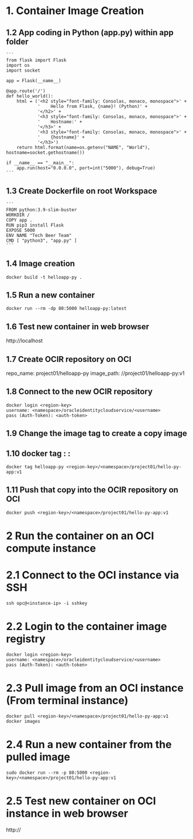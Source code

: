 # 1. Container Image Creation
## 1.2 App coding in Python (app.py) within app folder
    ```
    from flask import Flask
    import os
    import socket

    app = Flask(__name__)

    @app.route('/')
    def hello_world():
        html = ('<h2 style="font-family: Consolas, monaco, monospace">' +
                '    Hello from Flask, {name}! (Python)' +
                '</h2>' +
                '<h3 style="font-family: Consolas, monaco, monospace">' +
                '    Hostname:' +
                '</h3>' +
                '<h3 style="font-family: Consolas, monaco, monospace">' +
                '    {hostname}' +
                '</h3>')
        return html.format(name=os.getenv("NAME", "World"), hostname=socket.gethostname())

    if __name__ == "__main__":
        app.run(host="0.0.0.0", port=int("5000"), debug=True)
    ```

## 1.3 Create Dockerfile on root Workspace
    ```
    FROM python:3.9-slim-buster
    WORKDIR /
    COPY app .
    RUN pip3 install Flask
    EXPOSE 5000
    ENV NAME "Tech Beer Team"
    CMD [ "python3", "app.py" ]
    ```

## 1.4 Image creation
```
docker build -t helloapp-py .
```

## 1.5 Run a new container
```
docker run --rm -dp 80:5000 helloapp-py:latest
```

## 1.6 Test new container in web browser
http://localhost

## 1.7 Create OCIR repository on OCI
repo_name: project01/helloapp-py
image_path: <region-key>/<namespace>/project01/helloapp-py:v1

## 1.8 Connect to the new OCIR repository
```
docker login <region-key>
username: <namespace>/oracleidentitycloudservice/<username>
pass (Auth-Token): <auth-token>
```

## 1.9 Change the image tag to create a copy image
## 1.10 docker tag <source-image>:<tag> <new-image-path>:<tag>
```
docker tag helloapp-py <region-key>/<namespace>/project01/hello-py-app:v1
```

## 1.11 Push that copy into the OCIR repository on OCI
```
docker push <region-key>/<namespace>/project01/hello-py-app:v1
```

# 2 Run the container on an OCI compute instance
# 2.1 Connect to the OCI instance via SSH
```
ssh opc@<instance-ip> -i sshkey
```

# 2.2 Login to the container image registry
```
docker login <region-key>
username: <namespace>/oracleidentitycloudservice/<username>
pass (Auth-Token): <auth-token>
```

# 2.3 Pull image from an OCI instance (From terminal instance)
```
docker pull <region-key>/<namespace>/project01/hello-py-app:v1
docker images
```

# 2.4 Run a new container from the pulled image
```
sudo docker run --rm -p 80:5000 <region-key>/<namespace>/project01/hello-py-app:v1
```

# 2.5 Test new container on OCI instance in web browser
http://<oci-instance-ip>